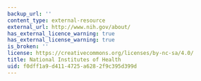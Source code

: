 ```yaml
---
backup_url: ''
content_type: external-resource
external_url: http://www.nih.gov/about/
has_external_licence_warning: true
has_external_license_warning: true
is_broken: ''
license: https://creativecommons.org/licenses/by-nc-sa/4.0/
title: National Institutes of Health
uid: f0dff1a9-d411-4725-a628-2f9c395d399d
---
```


